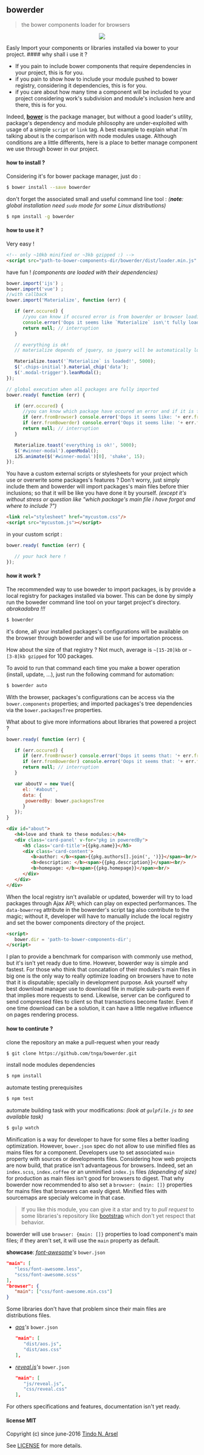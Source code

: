 ## bowerder
> the bower components loader for browsers

<p align="center"><img style="max-width: 100%" src="bowerder.png"></p>
Easly Import your components or libraries installed via bower to your project.
#### why shall i use it ?

 - If you pain to include bower components that require dependencies in your project, this is for you.
 - if you pain to show how to include your module pushed to bower registry, considering it dependencies, this is for you.
 - if you care about how many time a component will be included to your project considering work's subdivision and module's inclusion here and there, this is for you.
 
Indeed, [**bower**]( http://bower.io) is the package manager, but without a good loader's utility, package's dependency and module philosophy are under-exploited with usage of a simple `script` or `link` tag.
A best example to explain what i'm talking about is the comparison with node modules usage. 
Although conditions are a little differents, here is a place to better manage component we use through bower in our project.
 
#### how to install ?

Considering it's for bower package manager, just do :
```sh
$ bower install --save bowerder
```

don't forget the associated small and useful command line tool : 
*(**note**: global installation need `sudo` mode for some Linux distributions)*
```sh
$ npm install -g bowerder
```

#### how to use it ?

Very easy !
```html
<!-- only ~10kb minified or ~3kb gzipped :) -->
<script src="path-to-bower-components-dir/bowerder/dist/loader.min.js" data-bowerreg></script>
```
have fun ! *(components are loaded with their dependencies)*
```js
bower.import('ijs') ;
bower.import('vue') ;
//with callback
bower.import('Materialize', function (err) {

   if (err.occured) {
      //you can know if occured error is from bowerder or browser loading process ;)
      console.error('Oops it seems like `Materialize` isn\'t fully loaded from:'+ err.from) ;
      return null; // interruption 
   }

   // everything is ok!
   // materialize depends of jquery, so jquery will be automatically loaded ;)

   Materialize.toast('`Materialize` is loaded!', 5000);
   $('.chips-initial').material_chip('data');
   $('.modal-trigger').leanModal();
});

// global execution when all packages are fully imported
bower.ready( function (err) {

   if (err.occured) {
      //you can know which package have occured an error and if it is from bowerder or browser loading process ;)
      if (err.fromBrowser) console.error('Oops it seems like: '+ err.fromBrowser.join(', ') +' occured a loading error from: browser');
      if (err.fromBowerder) console.error('Oops it seems like: '+ err.fromBowerder.join(', ') +' occured a loading error from: bowerder');
      return null; // interruption 
   }

   Materialize.toast('everything is ok!', 5000);
   $('#winner-modal').openModal();
   iJS.animate($('#winner-modal')[0], 'shake', 15);
});
```

You have a custom external scripts or stylesheets for your project which use or overwrite some packages's features ?
Don't worry, just simply include them and bowerder will import packages's main files before thier inclusions;
so that it will be like you have done it by yourself.
*(except it's without stress or question like "which package's main file i have forgot and where to include ?")*
```html
<link rel="stylesheet" href="mycustom.css"/>
<script src="mycustom.js"></script>
```
in your custom script :
```js
bower.ready( function (err) {

   // your hack here !
});
```

#### how it work ?

The recommended way to use boweder to import packages, is by provide a local registry for packages installed via bower.
This can be done by simply run the boweder command line tool on your target project's directory. 
*abrakadabra !!!*
```sh
$ bowerder
```
it's done, all your installed packages's configurations will be available on the browser through bowerder and will be use for importation process.

How about the size of that registry ? Not much, average is `~[15-20]kb` or `~[3-8]kb gzipped`  for 100 packages.

To avoid to run that command each time you make a bower operation (install, update, ...), just run the following command for automation:
```sh
$ bowerder auto
```
With the browser, packages's configurations can be access via the `bower.components` properties; and imported packages's tree dependencies via the `bower.packagesTree` properties.

What about to give more informations about libraries that powered a project ?
```js
bower.ready( function (err) {

   if (err.occured) {
      if (err.fromBrowser) console.error('Oops it seems that: '+ err.fromBrowser.join(', ') +' occured a loading error from: browser');
      if (err.fromBowerder) console.error('Oops it seems that: '+ err.fromBowerder.join(', ') +' occured a loading error from: bowerder');
      return null; // interruption 
   }

   var aboutV = new Vue({
      el: '#about',
      data: {
       poweredBy: bower.packagesTree
      }
   });
}
```
```html
<div id="about">
   <h4>love and thank to these modules:</h4>
   <div class='card-panel' v-for="pkg in poweredBy">
      <h5 class='card-title'>{{pkg.name}}</h5>
      <div class='card-content'>
         <b>author: </b><span>{{pkg.authors[].join(', ')}}</span><br/>
         <b>description: </b><span>{{pkg.description}}</span><br/>
         <b>homepage: </b><span>{{pkg.homepage}}</span><br/>
      </div>
   </div>
</div>
```

When the local registry isn't available or updated, bowerder will try to load packages through Ajax API; which can play on expected performances. 
The `data-bowerreg` attribute in the bowerder's script tag also contribute to the magic; without it, 
developer will have to manually include the local registry and set the bower components directory of the project.
```html
<script>
   bower.dir = 'path-to-bower-components-dir';
</script>
```

I plan to provide a benchmark for comparison with commonly use method, but it's isn't yet ready due to time. However, bowerder way is simple and fastest.
For those who think that concatation of their modules's main files in big one is the only way to really optimize loading on browsers have to note that it is disputable;
specially in development purpose. Ask yourself why best download manager use to download file in mutiple sub-parts even if that implies more requests to send.
Likewise, server can be configured to send compressed files to client so that transactions become faster. Even if one time download can be a solution, 
it can have a little negative influence on pages rendering process.


#### how to contirute ?

clone the repository an make a pull-request when your ready
```sh
$ git clone https://github.com/tnga/bowerder.git
```
install node modules dependencies
```sh
$ npm install
```
automate testing prerequisites
```sh
$ npm test
```
automate building task with your modifications:
*(look at `gulpfile.js` to see available task)*
```sh
$ gulp watch
```

Minification is a way for developer to have for some files a better loading optimization. However, `bower.json` spec do not allow to use minified files as mains files for a component.
Developers use to set associated `main` property with sources or developments files. Considering how web projects are now build, that pratice isn't advantageous for browsers.
Indeed, set an `index.scss`, `index.coffee` or an unminified `index.js` files *(depending of size)* for production as main files isn't good for browsers to digest.
That why bowerder now recommended to also set a `browser: {main: []}` properties for mains files that browsers can easly digest. Minified files with sourcemaps are specialy welcome in that case.

> If you like this module, you can give it a star and try to *pull request* to some libraries's repository like [bootstrap](http://github.com/twbs/bootstrap) which don't yet respect that behavior.

bowerder will use `browser: {main: []}` properties to load component's main files; if they aren't set, it will use the `main` property as default. 

**showcase**: *[font-awesome](http:////github.com/FortAwesome/Font-Awesome)'s* `bower.json`
```json
"main": [
   "less/font-awesome.less",
   "scss/font-awesome.scss"
],
"browser": {
   "main": ["css/font-awesome.min.css"]
}
```
Some libraries don't have that problem since their main files are distributions files.
 - *[aos](http://github.com/michalsnik/aos)'s* `bower.json`
 
   ```json
   "main": [
      "dist/aos.js",
      "dist/aos.css"
   ],
   ```
 - *[reveal.js](http://github.com/hakimel/reveal.js)'s* `bower.json`
 
   ```json
   "main": [
      "js/reveal.js",
      "css/reveal.css"
   ],
   ```

For others specifications and features, documentation isn't yet ready.

#### license MIT
Copyright (c) since june-2016 [Tindo N. Arsel](mailto:devtnga@gmail.com)

See [LICENSE](LICENSE.md) for more details.